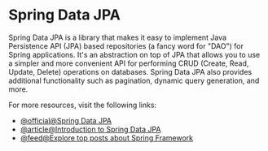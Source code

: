 # Spring Data JPA

Spring Data JPA is a library that makes it easy to implement Java Persistence API (JPA) based repositories (a fancy word for "DAO") for Spring applications. It's an abstraction on top of JPA that allows you to use a simpler and more convenient API for performing CRUD (Create, Read, Update, Delete) operations on databases. Spring Data JPA also provides additional functionality such as pagination, dynamic query generation, and more.

For more resources, visit the following links:

- [@official@Spring Data JPA](https://spring.io/projects/spring-data-jpa)
- [@article@Introduction to Spring Data JPA](https://www.baeldung.com/the-persistence-layer-with-spring-data-jpa)
- [@feed@Explore top posts about Spring Framework](https://app.daily.dev/tags/spring?ref=roadmapsh)
